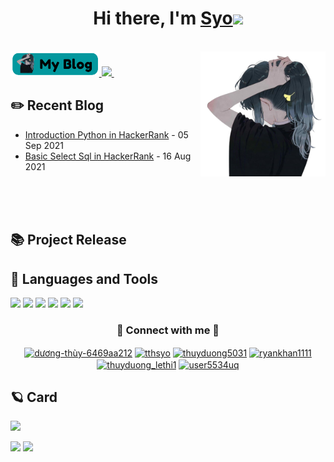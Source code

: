 
<h1 align="center">Hi there, I'm <a href="https://www.blackcater.win/" target="_blank">Syo</a><img
src="https://github.com/blackcater/blackcater/raw/main/images/Hi.gif" height="32" /></h1>
<br />
<a href="https://syo2000.github.io/">
  <img src="https://github.com/syo2000/syo2000/blob/main/myblog.png" height="40" />
</a>
<a href="https://leetcode-cn.com/u/blackcater/">
  <img src="https://github.com/blackcater/blackcater/raw/main/images/social-leetcode.svg" height="40" />
</a>
<a href="#"><img align="right" src="https://github.com/syo2000/syo2000/blob/main/logo.png" width="200 " height="200" /></a>

<a href="" >
  <img src="" height="40" />
</a>

## ✏️ Recent Blog

- <a href='https://syo2000.github.io/introductionpython/' target='_blank'>Introduction Python in HackerRank</a> - 05 Sep 2021
- <a href='https://syo2000.github.io/basicselect/' target='_blank'>Basic Select Sql in HackerRank</a> - 16 Aug 2021
<br>
<br>
<br>

## 📚 Project Release

## 🔧 Languages and Tools

<p>
<img src="https://github.com/microsoft/PowerBI-Icons/blob/main/PNG/PowerBI.png" height="40" >
<img src="https://image.flaticon.com/icons/png/512/2772/2772128.png" height="40">
<img src="https://t4.ftcdn.net/jpg/02/98/27/91/240_F_298279136_WJ7q0Fm8RdHRg6syM7VjlF7mfsxBEMha.jpg" height="40" >
<img src="https://www.svgrepo.com/show/303251/mysql-logo.svg" height="40">
<img src="https://www.svgrepo.com/show/303229/microsoft-sql-server-logo.svg" height="40" >
<img src="https://www.svgrepo.com/show/303303/oracle-6-logo.svg" height="40" >
</p>



<h3 align="center">🌱 Connect with me 🌱</h3>
<p align="center">
<a href="https://linkedin.com/in/dương-thùy-6469aa212" target="blank"><img align="center" src="https://raw.githubusercontent.com/rahuldkjain/github-profile-readme-generator/master/src/images/icons/Social/linked-in-alt.svg" alt="dương-thùy-6469aa212" height="30" width="40" /></a>
<a href="https://kaggle.com/tthsyo" target="blank"><img align="center" src="https://raw.githubusercontent.com/rahuldkjain/github-profile-readme-generator/master/src/images/icons/Social/kaggle.svg" alt="tthsyo" height="30" width="40" /></a>
<a href="https://fb.com/thuyduong5031" target="blank"><img align="center" src="https://raw.githubusercontent.com/rahuldkjain/github-profile-readme-generator/master/src/images/icons/Social/facebook.svg" alt="thuyduong5031" height="30" width="40" /></a>
<a href="https://instagram.com/ryankhan1111" target="blank"><img align="center" src="https://raw.githubusercontent.com/rahuldkjain/github-profile-readme-generator/master/src/images/icons/Social/instagram.svg" alt="ryankhan1111" height="30" width="40" /></a>
<a href="https://www.hackerrank.com/thuyduong_lethi1" target="blank"><img align="center" src="https://raw.githubusercontent.com/rahuldkjain/github-profile-readme-generator/master/src/images/icons/Social/hackerrank.svg" alt="thuyduong_lethi1" height="30" width="40" /></a>
<a href="https://www.leetcode.com/user5534uq" target="blank"><img align="center" src="https://raw.githubusercontent.com/rahuldkjain/github-profile-readme-generator/master/src/images/icons/Social/leet-code.svg" alt="user5534uq" height="30" width="40" /></a>
</p>

## 🪐 Card

<p align="center">
 
![](https://github-profile-summary-cards.vercel.app/api/cards/profile-details?username=syo2000&theme=default)
  
![](https://github-profile-summary-cards.vercel.app/api/cards/stats?username=syo2000&theme=default)
![](https://github-profile-summary-cards.vercel.app/api/cards/productive-time?username=syo2000&theme=default)
 
</p>
 













